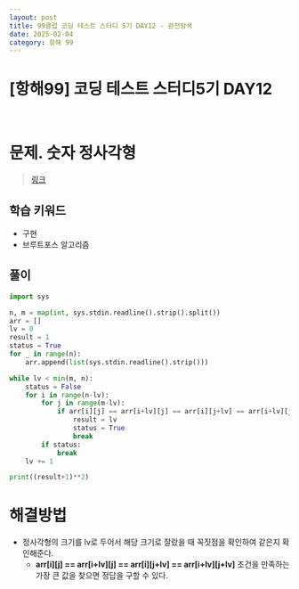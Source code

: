 ```yaml
---
layout: post
title: 99클럽 코딩 테스트 스터디 5기 DAY12 - 완전탐색
date: 2025-02-04
category: 항해 99 
---
```


# [항해99] 코딩 테스트 스터디5기 DAY12

<br>

# 문제. 숫자 정사각형
> [링크](https://www.acmicpc.net/problem/1051)

## 학습 키워드
- 구현
- 브루트포스 알고리즘



## 풀이

```python
import sys

n, m = map(int, sys.stdin.readline().strip().split())
arr = []
lv = 0
result = 1
status = True
for _ in range(n):
    arr.append(list(sys.stdin.readline().strip()))

while lv < min(m, n):
    status = False
    for i in range(n-lv):
        for j in range(m-lv):
            if arr[i][j] == arr[i+lv][j] == arr[i][j+lv] == arr[i+lv][j+lv]:
                result = lv
                status = True
                break
        if status:
            break
    lv += 1

print((result+1)**2)
```

# 해결방법
- 정사각형의 크기를 lv로 두어서 해당 크기로 잘랐을 때 꼭짓점을 확인하여 같은지 확인해준다.
  - **arr[i][j] == arr[i+lv][j] == arr[i][j+lv] == arr[i+lv][j+lv]** 조건을 만족하는 가장 큰 값을 찾으면 정답을 구할 수 있다. 